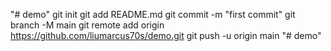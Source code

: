 "# demo"  git init git add README.md git commit -m "first commit" git branch -M main git remote add origin https://github.com/liumarcus70s/demo.git git push -u origin main
"# demo" 
